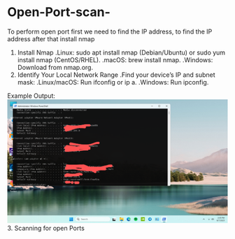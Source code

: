 # Open-Port-scan-
To perform open port first we need to find the IP address, to find the IP address after that install nmap
1. Install Nmap
.Linux: sudo apt install nmap (Debian/Ubuntu) or sudo yum install nmap (CentOS/RHEL).
.macOS: brew install nmap.
.Windows: Download from nmap.org.
2. Identify Your Local Network Range
.Find your device’s IP and subnet mask:
.Linux/macOS: Run ifconfig or ip a.
.Windows: Run ipconfig.

Example Output:![image alt](https://github.com/Krishna-kali/Open-Port-scan-/blob/287888f19fa77d2445a6eea038c063e7246edb50/IMG_20250807_142237_971%20(2).png)
3. Scanning for open Ports

